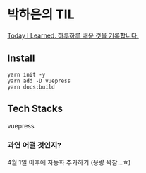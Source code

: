 
# 박하은의 TIL

[Today I Learned. 하루하루 배운 것을 기록합니다.](https://pullingoff.github.io/vue-til)

## Install

```shell
yarn init -y 
yarn add -D vuepress
yarn docs:build
```

## Tech Stacks
vuepress

### 과연 어떨 것인지?

4월 1일 이후에 자동화 추가하기 (용량 꽉참...ㅎ)

